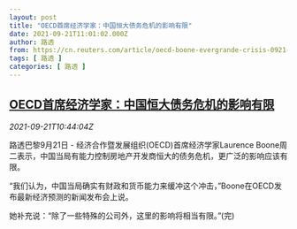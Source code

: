 ```yaml
---
layout: post
title: "OECD首席经济学家：中国恒大债务危机的影响有限"
date: 2021-09-21T11:01:02.000Z
author: 路透
from: https://cn.reuters.com/article/oecd-boone-evergrande-crisis-0921-idCNKBS2GH0WY
tags: [ 路透 ]
categories: [ 路透 ]
---
```

<!--1632222062000-->
[OECD首席经济学家：中国恒大债务危机的影响有限](https://cn.reuters.com/article/oecd-boone-evergrande-crisis-0921-idCNKBS2GH0WY)
------

<div>
<div><i>2021-09-21T10:44:04Z</i></div><p>路透巴黎9月21日 - 经济合作暨发展组织(OECD)首席经济学家Laurence Boone周二表示，中国当局有能力控制房地产开发商恒大的债务危机，更广泛的影响应该有限。</p><p>“我们认为，中国当局确实有财政和货币能力来缓冲这个冲击，”Boone在OECD发布最新经济预测的新闻发布会上说。</p><p>她补充说：“除了一些特殊的公司外，这里的影响将相当有限。”(完)</p>
</div>
